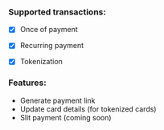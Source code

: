 ### Supported transactions:

- [x] Once of payment
- [x] Recurring payment
- [x] Tokenization


### Features:

- Generate payment link 
- Update card details (for tokenized cards)
- Slit payment (coming soon)
